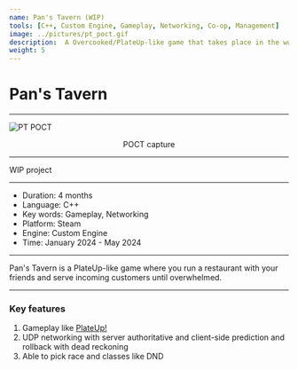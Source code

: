 ```yaml
---
name: Pan's Tavern (WIP)
tools: [C++, Custom Engine, Gameplay, Networking, Co-op, Management]
image: ../pictures/pt_poct.gif
description:  A Overcooked/PlateUp-like game that takes place in the world of DND
weight: 5
---
```


# Pan's Tavern

***

![PT POCT](../pictures/pt_poct.gif)

<div style="text-align: center;">
    POCT capture
</div>

***

WIP project

***

- Duration:             4 months
- Language:             C++
- Key words:            Gameplay, Networking
- Platform:             Steam
- Engine:               Custom Engine
- Time:                 January 2024 - May 2024

***

Pan's Tavern is a PlateUp-like game where you run a restaurant with your friends and serve incoming customers until overwhelmed. 

***

### Key features

1. Gameplay like <a href="https://store.steampowered.com/app/1599600/PlateUp/">PlateUp!</a>
2. UDP networking with server authoritative and client-side prediction and rollback with dead reckoning
3. Able to pick race and classes like DND
